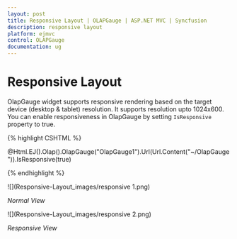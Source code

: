 ```yaml
---
layout: post
title: Responsive Layout | OLAPGauge | ASP.NET MVC | Syncfusion
description: responsive layout
platform: ejmvc
control: OLAPGauge
documentation: ug
---
```


# Responsive Layout

OlapGauge widget supports responsive rendering based on the target device (desktop & tablet) resolution. It supports resolution upto 1024x600. You can enable responsiveness in OlapGauge by setting `IsResponsive` property to true.

{% highlight CSHTML %}

@Html.EJ().Olap().OlapGauge("OlapGauge1").Url(Url.Content("~/OlapGauge")).IsResponsive(true)

{% endhighlight  %}

![](Responsive-Layout_images/responsive 1.png)

_Normal View_


![](Responsive-Layout_images/responsive 2.png)

_Responsive View_



